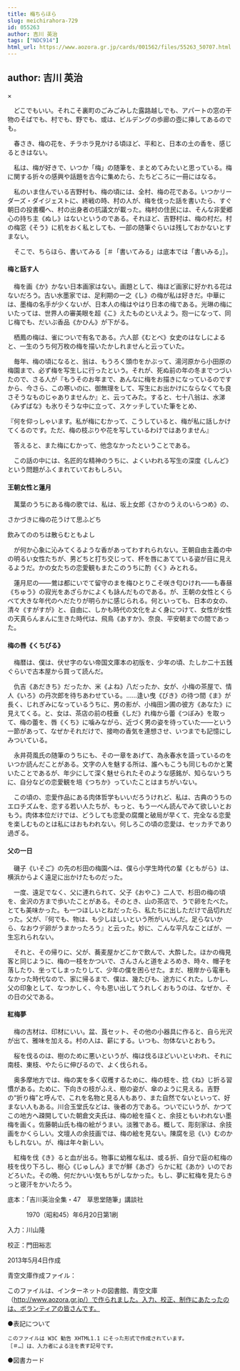 ```yaml
---
title: 梅ちらほら
slug: meichirahora-729
id: 055263
author: 吉川 英治
tags: ["NDC914"]
html_url: https://www.aozora.gr.jp/cards/001562/files/55263_50707.html
---
```


## author: 吉川 英治

×



　どこでもいい。それこそ裏町のごみごみした露路越しでも、アパートの窓の干物のそばでも、村でも、野でも、或は、ビルデングの歩廊の壺に挿してあるのでも。

　春さき、梅の花を、チラホラ見かける頃ほど、平和と、日本の土の香を、感じるときはない。

　私は、梅が好きで、いつか「梅」の随筆を、まとめてみたいと思っている。梅に関する折々の感興や話題を古今に集めたら、たちどころに一冊にはなる。

　私のいま住んでいる吉野村も、梅の頃には、全村、梅の花である。いつかリーダーズ・ダイジェストに、終戦の時、村の人が、梅を伐った話を書いたら、すぐ朝日の投書欄へ、村の出身者の抗議文が載った。梅村の住民には、そんな非愛郷心の持ち主《ぬし》はないというのである。それほど、吉野村は、梅の村だ。村の梅窓《そう》に机をおく私としても、一部の随筆ぐらいは残しておかないとすまない。

　そこで、ちらほら、書いてみる［＃「書いてみる」は底本では「書いみる」］。



#### 梅と話す人




　梅を画《か》かない日本画家はない。画題として、梅ほど画家に好かれる花はないだろう。古い水墨家では、足利期の一之《し》の梅が私は好きだ。中華には、墨梅の名手が少くないが、日本人の梅はやはり日本の梅である。光琳の梅にいたっては、世界人の審美眼を超《こ》えたものといえよう。抱一になって、同じ梅でも、だいぶ香品《かひん》が下がる。

　栖鳳の梅は、雀についで有名である。六人部《むとべ》女史のはなしによると、一生のうち何万枚の梅を描いたかしれませんと云っていた。

　毎年、梅の頃になると、翁は、もうろく頭巾をかぶって、湯河原から小田原の梅園まで、必ず梅を写生しに行ったという。それが、死ぬ前の年の冬までつづいたので、さる人が『もうそのお年まで、あんなに梅をお描きになっているのですから、今さら、この寒いのに、御無理をして、写生にお出かけにならなくても良さそうなものじゃありませんか』と、云ってみた。すると、七十八翁は、水涕《みずばな》も氷りそうな中に立って、スケッチしていた筆をとめ、

『何を仰っしゃいます。私が梅にむかって、こうしていると、梅が私に話しかけてくるのです。ただ、梅の枝ぶりや花を写しているわけではありません』

　答えると、また梅にむかって、他念なかったということである。

　この話の中には、名匠的な精神のうちに、よくいわれる写生の深度《しんど》という問題がふくまれていておもしろい。



#### 王朝女性と蓮月




　萬葉のうちにある梅の歌では、私は、坂上女郎《さかのうえのいらつめ》の、


さかづきに梅の花うけて思ふどち

飲みてののちは散らむともよし



　が何か心象に沁みてくるような香があってわすれられない。王朝自由主義の中の明るい女性たちが、男どちと打ち交じって、杯を唇にあてている姿が目に見えるようだ。かの女たちの恋愛観もまたこのうちに酌《く》みとれる。

　蓮月尼の――鶯は都にいでて留守のまを梅ひとりこそ咲き匂ひけれ――も春昼《ちゅう》の寂光をあざらかによくも詠んだものである。が、王朝の女性とくらべて大きな年代のへだたりが明らかに感じられる。何といっても、日本の女の、清々《すがすが》と、自由に、しかも時代の文化をよく身につけて、女性が女性の天真らんまんに生きた時代は、飛鳥《あすか》、奈良、平安朝までの間であった。



#### 梅の唇《くちびる》




　梅暦は、僕は、伏せ字のない帝国文庫本の初版を、少年の頃、たしか二十五銭ぐらいで古本屋から買って読んだ。

　仇吉《あだきち》だったか、米《よね》八だったか、女が、小梅の茶屋で、情人《いろ》の丹次郎を待ちあわせている。……逢い曳《びき》の待つ間《ま》が長く、じれぎみになっているうちに、男の影が、小梅田ン圃の彼方《あなた》に見えてくる。と、女は、茶店の前の枝垂《しだ》れ梅から蕾《つぼみ》を取って、梅の蕾を、唇《くち》に噛みながら、近づく男の姿を待っていた――という一節があって、なぜかそれだけで、接吻の香気を連想させ、いつまでも記憶にしみついている。

　永井荷風氏の随筆のうちにも、その一章をあげて、為永春水を語っているのをいつか読んだことがある。文字の人を魅する所は、誰へもこうも同じものかと驚いたことであるが、年少にして深く魅せられたそのような感銘が、知らないうちに、自分などの恋愛観を培《つちか》っていたことはまちがいない。

　この頃の、恋愛作品にある肉体哲学もいいだろうけれど、私は、古典のうちのエロチズムを、恋する若い人たちが、もっと、もう一ぺん読んでみて欲しいとおもう。肉体本位だけでは、どうしても恋愛の腐爛と破局が早くて、完全なる恋愛を楽しむものとは私にはおもわれない。何しろこの頃の恋愛は、セッカチであり過ぎる。



#### 父の一日




　磯子《いそご》の先の杉田の梅園へは、僕ら小学生時代の輩《ともがら》は、横浜からよく遠足に出かけたものだった。

　一度、遠足でなく、父に連れられて、父子《おやこ》二人で、杉田の梅の頃を、金沢の方まで歩いたことがある。そのとき、山の茶店で、うで卵をたべた。とても美味かった。も一つほしいとねだったら、私たちに出しただけで品切れだった。父が、『何でも、物は、も少しほしいという所がいいんだ。足らないから、なおウデ卵がうまかったろう』と云った。妙に、こんな平凡なことばが、一生忘れられない。

　それと、その帰りに、父が、蕎麦屋かどこかで飲んで、大酔した。ほかの梅見客と同じように、梅の一枝をかついで、さんさんと道をよろめき、時々、帽子を落したり、坐ってしまったりして、少年の僕を困らせた。まだ、根岸から電車もなかった時代なので、家に帰るまで、僕は、幾たびも、途方にくれた。しかし、父の印象として、なつかしく、今も思い出してうれしくおもうのは、なぜか、その日の父である。



#### 紅梅夢




　梅の古材は、印材にいい。盆、莨セット、その他の小器具に作ると、自ら光沢が出て、雅味を加える。村の人は、薪にする。いつも、勿体ないとおもう。

　桜を伐るのは、樹のために悪いというが、梅は伐るほどいいといわれ、それに南枝、東枝、やたらに伸びるので、よく伐られる。

　奥多摩地方では、梅の実を多く収穫するために、梅の枝を、捻《ね》じ折る習慣がある。ために、下向きの枝がふえ、樹の姿が、傘のように見える。吉野の“折り梅”と呼んで、これを名物と見る人もあり、また自然でないといって、好まない人もある。川合玉堂氏などは、後者の方である。ついでにいうが、かつてこの地方へ疎開していた朝倉文夫氏は、梅の絵を描くと、余技ともいわれない墨梅を画く。佐藤朝山氏も梅の絵がうまい。淡雅である。概して、彫刻家は、余技画をかくらしい。文壇人の余技画では、梅の絵を見ない。陳腐を忌《い》むのかもしれない。が、梅は年々新しい。

　紅梅を伐《き》ると血が出る。物事に幼稚な私は、或る折、自分で庭の紅梅の枝を伐り下ろし、樹心《じゅしん》までが鮮《あざ》らかに紅《あか》いのでおどろいた。その晩、何だかいい気もちがしなかった。もし、夢に紅梅を見たらきっと寝汗をかいたろう。













底本：「吉川英治全集・47　草思堂随筆」講談社

　　　1970（昭和45）年6月20日第1刷

入力：川山隆

校正：門田裕志

2013年5月4日作成

青空文庫作成ファイル：

このファイルは、インターネットの図書館、青空文庫（http://www.aozora.gr.jp/）で作られました。入力、校正、制作にあたったのは、ボランティアの皆さんです。











●表記について


	このファイルは W3C 勧告 XHTML1.1 にそった形式で作成されています。
	［＃…］は、入力者による注を表す記号です。







●図書カード